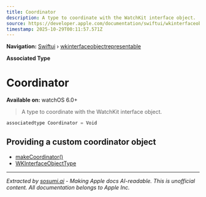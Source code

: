```yaml
---
title: Coordinator
description: A type to coordinate with the WatchKit interface object.
source: https://developer.apple.com/documentation/swiftui/wkinterfaceobjectrepresentable/coordinator
timestamp: 2025-10-29T00:11:57.571Z
---
```


**Navigation:** [Swiftui](/documentation/swiftui) › [wkinterfaceobjectrepresentable](/documentation/swiftui/wkinterfaceobjectrepresentable)

**Associated Type**

# Coordinator

**Available on:** watchOS 6.0+

> A type to coordinate with the WatchKit interface object.

```swift
associatedtype Coordinator = Void
```

## Providing a custom coordinator object

- [makeCoordinator()](/documentation/swiftui/wkinterfaceobjectrepresentable/makecoordinator())
- [WKInterfaceObjectType](/documentation/swiftui/wkinterfaceobjectrepresentable/wkinterfaceobjecttype)

---

*Extracted by [sosumi.ai](https://sosumi.ai) - Making Apple docs AI-readable.*
*This is unofficial content. All documentation belongs to Apple Inc.*
